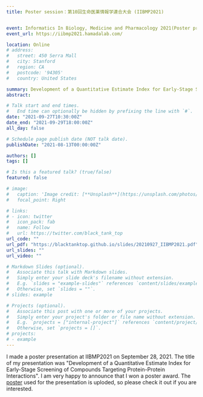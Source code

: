 ```yaml
---
title: Poster session：第10回生命医薬情報学連合大会 (IIBMP2021) 


event: Informatics In Biology, Medicine and Pharmacology 2021(Poster presentation)
event_url: https://iibmp2021.hamadalab.com/

location: Online
# address:
#   street: 450 Serra Mall
#   city: Stanford
#   region: CA
#   postcode: '94305'
#   country: United States

summary: Development of a Quantitative Estimate Index for Early-Stage Screening of Compounds Targeting Protein-Protein Interactions
abstract: 

# Talk start and end times.
#   End time can optionally be hidden by prefixing the line with `#`.
date: "2021-09-27T10:30:00Z"
date_end: "2021-09-29T18:00:00Z"
all_day: false

# Schedule page publish date (NOT talk date).
publishDate: "2021-08-13T00:00:00Z"

authors: []
tags: []

# Is this a featured talk? (true/false)
featured: false

# image:
#   caption: 'Image credit: [**Unsplash**](https://unsplash.com/photos/bzdhc5b3Bxs)'
#   focal_point: Right

# links:
# - icon: twitter
#   icon_pack: fab
#   name: Follow
#   url: https://twitter.com/black_tank_top
url_code: ""
url_pdf: "https://blacktanktop.github.io/slides/20210927_IIBMP2021.pdf"
url_slides: ""
url_video: ""

# Markdown Slides (optional).
#   Associate this talk with Markdown slides.
#   Simply enter your slide deck's filename without extension.
#   E.g. `slides = "example-slides"` references `content/slides/example-slides.md`.
#   Otherwise, set `slides = ""`.
# slides: example

# Projects (optional).
#   Associate this post with one or more of your projects.
#   Simply enter your project's folder or file name without extension.
#   E.g. `projects = ["internal-project"]` references `content/project/deep-learning/index.md`.
#   Otherwise, set `projects = []`.
# projects:
# - example
---
```


I made a poster presentation at IIBMP2021 on September 28, 2021. The title of my presentation was "Development of a Quantitative Estimate Index for Early-Stage Screening of Compounds Targeting Protein-Protein Interactions". I am very happy to announce that I won a poster award.
The [poster]((https://blacktanktop.github.io/slides/20210927_IIBMP2021.pdf)) used for the presentation is uploded, so please check it out if you are interested.

<!-- {{% callout note %}}
Click on the **Slides** button above to view the built-in slides feature.
{{% /callout %}} -->

<!-- Slides can be added in a few ways:

- **Create** slides using Wowchemy's [*Slides*](https://wowchemy.com/docs/managing-content/#create-slides) feature and link using `slides` parameter in the front matter of the talk file
- **Upload** an existing slide deck to `static/` and link using `url_slides` parameter in the front matter of the talk file
- **Embed** your slides (e.g. Google Slides) or presentation video on this page using [shortcodes](https://wowchemy.com/docs/writing-markdown-latex/).

Further event details, including [page elements](https://wowchemy.com/docs/writing-markdown-latex/) such as image galleries, can be added to the body of this page. -->
